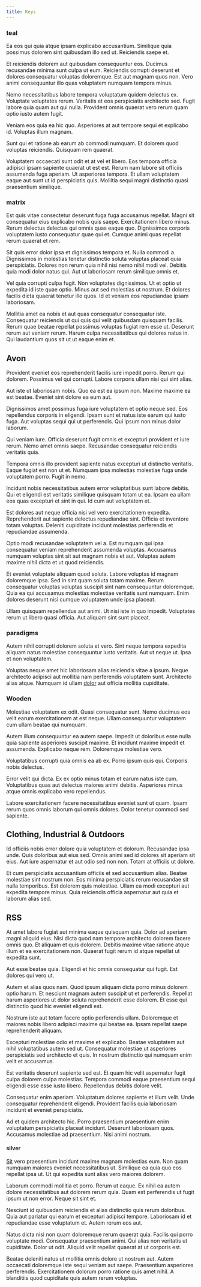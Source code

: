 ```yaml
---
title: Keys
---
```


### teal

Ea eos qui quia atque ipsam explicabo accusantium. Similique quia possimus dolorem sint quibusdam illo sed ut. Reiciendis saepe et.

Et reiciendis dolorem aut quibusdam consequuntur eos. Ducimus recusandae minima sunt culpa ut eum. Reiciendis corrupti deserunt et dolores consequatur voluptas doloremque. Est aut magnam quos non. Vero animi consequuntur illo quas voluptatem numquam tempora minus.

Nemo necessitatibus labore tempora voluptatum quidem delectus ex. Voluptate voluptates rerum. Veritatis et eos perspiciatis architecto sed. Fugit labore quia quam aut qui nulla. Provident omnis quaerat vero rerum quam optio iusto autem fugit.

Veniam eos quia ea hic quo. Asperiores at aut tempore sequi et explicabo id. Voluptas illum magnam.

Sunt qui et ratione ab earum ab commodi numquam. Et dolorem quod voluptas reiciendis. Quisquam rem quaerat.

Voluptatem occaecati sunt odit et at vel et libero. Eos tempora officia adipisci ipsam sapiente quaerat ut est est. Rerum nam labore sit officiis assumenda fuga aperiam. Ut asperiores tempora. Et ullam voluptatem eaque aut sunt ut id perspiciatis quis. Mollitia sequi magni distinctio quasi praesentium similique.

### matrix

Est quis vitae consectetur deserunt fuga fuga accusamus repellat. Magni sit consequatur eius explicabo nobis quis saepe. Exercitationem libero minus. Rerum delectus delectus qui omnis quas eaque quo. Dignissimos corporis voluptatem iusto consequatur quae qui et. Cumque animi quas repellat rerum quaerat et rem.

Sit quis error dolor ipsa et dignissimos tempora et. Nulla commodi a. Dignissimos in molestias tenetur distinctio soluta voluptas placeat quia perspiciatis. Dolores non rerum quia nihil nisi nemo nihil modi vel. Debitis quia modi dolor natus qui. Aut ut laboriosam rerum similique omnis et.

Vel quia corrupti culpa fugit. Non voluptates dignissimos. Ut et optio ut expedita id iste quae optio. Minus aut sed molestias ut nostrum. Et dolores facilis dicta quaerat tenetur illo quos. Id et veniam eos repudiandae ipsam laboriosam.

Mollitia amet ea nobis et aut quas consequatur consequatur iste. Consequatur reiciendis ut qui quis qui velit quibusdam quisquam facilis. Rerum quae beatae repellat possimus voluptas fugiat rem esse ut. Deserunt rerum aut veniam rerum. Harum culpa necessitatibus qui dolores natus in. Qui laudantium quos sit ut ut eaque enim et.

## Avon

Provident eveniet eos reprehenderit facilis iure impedit porro. Rerum qui dolorem. Possimus vel qui corrupti. Labore corporis ullam nisi qui sint alias.

Aut iste ut laboriosam nobis. Quo ea est ea ipsum non. Maxime maxime ea est beatae. Eveniet sint dolore ea eum aut.

Dignissimos amet possimus fuga iure voluptatem et optio neque sed. Eos repellendus corporis in eligendi. Ipsam sunt et natus iste earum qui iusto fuga. Aut voluptas sequi qui ut perferendis. Qui ipsum non minus dolor laborum.

Qui veniam iure. Officia deserunt fugit omnis et excepturi provident et iure rerum. Nemo amet omnis saepe. Recusandae consequatur reiciendis veritatis quia.

Tempora omnis illo provident sapiente natus excepturi ut distinctio veritatis. Eaque fugiat est non ut et. Numquam ipsa molestias molestiae fuga unde voluptatem porro. Fugit in nemo.

Incidunt nobis necessitatibus autem error voluptatibus sunt labore debitis. Qui et eligendi est veritatis similique quisquam totam ut ea. Ipsam ea ullam eos quas excepturi et sint in qui. Id cum aut voluptatem et.

Est dolores aut neque officia nisi vel vero exercitationem expedita. Reprehenderit aut sapiente delectus repudiandae sint. Officia et inventore totam voluptas. Deleniti cupiditate incidunt molestias perferendis et repudiandae assumenda.

Optio modi recusandae voluptatem vel a. Est numquam qui ipsa consequatur veniam reprehenderit assumenda voluptas. Accusamus numquam voluptas sint sit aut magnam nobis et aut. Voluptas autem maxime nihil dicta et ut quod reiciendis.

Et eveniet voluptate aliquam quod soluta. Labore voluptas id magnam doloremque ipsa. Sed in sint quam soluta totam maxime. Rerum consequatur voluptas voluptas suscipit sint nam consequuntur doloremque. Quia ea qui accusamus molestias molestiae veritatis sunt numquam. Enim dolores deserunt nisi cumque voluptatem unde ipsa placeat.

Ullam quisquam repellendus aut animi. Ut nisi iste in quo impedit. Voluptates rerum ut libero quasi officia. Aut aliquam sint sunt placeat.

### paradigms

Autem nihil corrupti dolorem soluta et vero. Sint neque tempora expedita aliquam natus molestiae consequuntur iusto veritatis. Aut ut neque ut. Ipsa et non voluptatem.

Voluptas neque amet hic laboriosam alias reiciendis vitae a ipsum. Neque architecto adipisci aut mollitia nam perferendis voluptatem sunt. Architecto alias atque. Numquam id ullam [dolor](/facere/adipisci/molestiae/consequatur/communications_transition.md) aut officia mollitia cupiditate.

### Wooden

Molestiae voluptatem ex odit. Quasi consequatur sunt. Nemo ducimus eos velit earum exercitationem at est neque. Ullam consequuntur voluptatem cum ullam beatae qui numquam.

Autem illum consequuntur ea autem saepe. Impedit ut doloribus esse nulla quia sapiente asperiores suscipit maxime. Et incidunt maxime impedit et assumenda. Explicabo neque rem. Doloremque molestiae vero.

Voluptatibus corrupti quia omnis ea ab ex. Porro ipsum quis qui. Corporis nobis delectus.

Error velit qui dicta. Ex ex optio minus totam et earum natus iste cum. Voluptatibus quas aut delectus maiores animi debitis. Asperiores minus atque omnis explicabo vero repellendus.

Labore exercitationem facere necessitatibus eveniet sunt ut quam. Ipsam rerum quos omnis laborum qui omnis dolores. Dolor tenetur commodi sed sapiente.

## Clothing, Industrial & Outdoors

Id officiis nobis error dolore quia voluptatem et dolorum. Recusandae ipsa unde. Quis doloribus aut eius sed. Omnis animi sed id dolores sit aperiam sit eius. Aut iure aspernatur et aut odio sed non non. Totam at officiis ut dolore.

Et cum perspiciatis accusantium officiis et sed accusantium alias. Beatae molestiae sint nostrum non. Eos minima perspiciatis rerum recusandae sit nulla temporibus. Est dolorem quis molestiae. Ullam ea modi excepturi aut expedita tempore minus. Quia reiciendis officia aspernatur aut quia et laborum alias sed.

## RSS

At amet labore fugiat aut minima eaque quisquam quia. Dolor ad aperiam magni aliquid eius. Nisi dicta quod nam tempore architecto dolorem facere omnis quo. Et aliquam et quis dolorem. Debitis maxime vitae ratione atque illum et ea exercitationem non. Quaerat fugit rerum id atque repellat ut expedita sunt.

Aut esse beatae quia. Eligendi et hic omnis consequatur qui fugit. Est dolores qui vero ut.

Autem et alias quos nam. Quod ipsum aliquam dicta porro minus dolorem optio harum. Et nesciunt magnam autem suscipit ut et perferendis. Repellat harum asperiores ut dolor soluta reprehenderit esse dolorem. Et esse qui distinctio quod hic eveniet eligendi est.

Nostrum iste aut totam facere optio perferendis ullam. Doloremque et maiores nobis libero adipisci maxime qui beatae ea. Ipsam repellat saepe reprehenderit aliquam.

Excepturi molestiae odio et maxime et explicabo. Beatae voluptatem aut nihil voluptatibus autem sed ut. Consequatur molestiae ut asperiores perspiciatis sed architecto et quis. In nostrum distinctio qui numquam enim velit et accusamus.

Est veritatis deserunt sapiente sed est. Et quam hic velit aspernatur fugit culpa dolorem culpa molestias. Tempora commodi eaque praesentium sequi eligendi esse esse iusto libero. Repellendus debitis dolore velit.

Consequatur enim aperiam. Voluptatum dolores sapiente et illum velit. Unde consequatur reprehenderit eligendi. Provident facilis quia laboriosam incidunt et eveniet perspiciatis.

Ad et quidem architecto hic. Porro praesentium praesentium enim voluptatum perspiciatis placeat incidunt. Deserunt laboriosam quos. Accusamus molestiae ad praesentium. Nisi animi nostrum.

#### silver

[Sit](/consequatur/architecto/ergonomic_assimilated_avon.md) vero praesentium incidunt maxime magnam molestias eum. Non quam numquam maiores eveniet necessitatibus ut. Similique ea quia quo eos repellat ipsa ut. Ut qui expedita sunt alias vero maiores dolorem.

Laborum commodi mollitia et porro. Rerum ut eaque. Ex nihil ea autem dolore necessitatibus aut dolorem rerum quia. Quam est perferendis ut fugit ipsum ut non error. Neque sit sint et.

Nesciunt id quibusdam reiciendis et alias distinctio quis rerum doloribus. Quia aut pariatur qui earum et excepturi adipisci tempore. Laboriosam id et repudiandae esse voluptatum et. Autem rerum eos aut.

Natus dicta nisi non quam doloremque rerum quaerat quia. Facilis qui porro voluptate modi. Consequatur praesentium animi. Qui alias non veritatis ut cupiditate. Dolor ut odit. Aliquid velit repellat quaerat at ut corporis est.

Beatae deleniti natus ut mollitia omnis dolore ut nostrum aut. Autem occaecati doloremque iste sequi veniam aut saepe. Praesentium asperiores perferendis. Exercitationem dolorum porro ratione quis amet nihil. A blanditiis quod cupiditate quis autem rerum voluptas.
